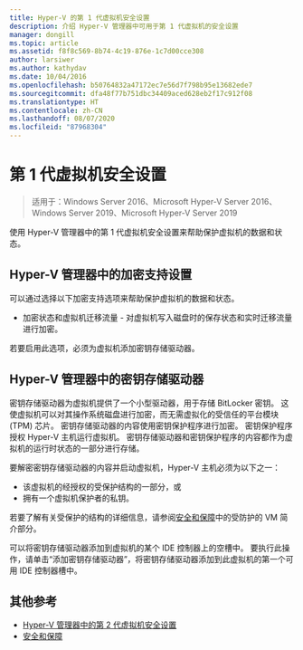 ```yaml
---
title: Hyper-V 的第 1 代虚拟机安全设置
description: 介绍 Hyper-V 管理器中可用于第 1 代虚拟机的安全设置
manager: dongill
ms.topic: article
ms.assetid: f8f8c569-8b74-4c19-876e-1c7d00cce308
author: larsiwer
ms.author: kathydav
ms.date: 10/04/2016
ms.openlocfilehash: b50764832a47172ec7e56d7f798b95e13682ede7
ms.sourcegitcommit: dfa48f77b751dbc34409aced628eb2f17c912f08
ms.translationtype: HT
ms.contentlocale: zh-CN
ms.lasthandoff: 08/07/2020
ms.locfileid: "87968304"
---
```

# <a name="generation-1-virtual-machine-security-settings"></a>第 1 代虚拟机安全设置

>适用于：Windows Server 2016、Microsoft Hyper-V Server 2016、Windows Server 2019、Microsoft Hyper-V Server 2019

使用 Hyper-V 管理器中的第 1 代虚拟机安全设置来帮助保护虚拟机的数据和状态。

## <a name="encryption-support-settings-in-hyper-v-manager"></a>Hyper-V 管理器中的加密支持设置

可以通过选择以下加密支持选项来帮助保护虚拟机的数据和状态。

- 加密状态和虚拟机迁移流量 - 对虚拟机写入磁盘时的保存状态和实时迁移流量进行加密。

若要启用此选项，必须为虚拟机添加密钥存储驱动器。

## <a name="key-storage-drive-in-hyper-v-manager"></a>Hyper-V 管理器中的密钥存储驱动器

密钥存储驱动器为虚拟机提供了一个小型驱动器，用于存储 BitLocker 密钥。 这使虚拟机可以对其操作系统磁盘进行加密，而无需虚拟化的受信任的平台模块 (TPM) 芯片。 密钥存储驱动器的内容使用密钥保护程序进行加密。 密钥保护程序授权 Hyper-V 主机运行虚拟机。 密钥存储驱动器和密钥保护程序的内容都作为虚拟机的运行时状态的一部分进行存储。

要解密密钥存储驱动器的内容并启动虚拟机，Hyper-V 主机必须为以下之一：

- 该虚拟机的经授权的受保护结构的一部分，或
- 拥有一个虚拟机保护者的私钥。

若要了解有关受保护的结构的详细信息，请参阅[安全和保障](../../../security/Security-and-Assurance.yml)中的受防护的 VM 简介部分。

可以将密钥存储驱动器添加到虚拟机的某个 IDE 控制器上的空槽中。 要执行此操作，请单击“添加密钥存储驱动器”，将密钥存储驱动器添加到此虚拟机的第一个可用 IDE 控制器槽中。

## <a name="additional-references"></a>其他参考

- [Hyper-V 管理器中的第 2 代虚拟机安全设置](Generation-2-virtual-machine-security-settings-for-hyper-v.md)
- [安全和保障](../../../security/Security-and-Assurance.yml)
